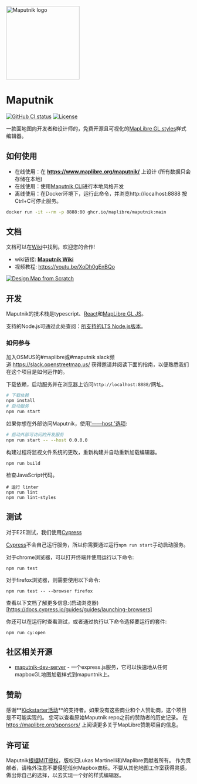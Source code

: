<img width="200" alt="Maputnik logo" src="https://cdn.jsdelivr.net/gh/maputnik/design/logos/logo-color.png" />

# Maputnik
[![GitHub CI status](https://github.com/maplibre/maputnik/workflows/ci/badge.svg)][github-action-ci]
[![License](https://img.shields.io/badge/license-MIT-blue.svg)][license]

[github-action-ci]: https://github.com/maplibre/maputnik/actions?query=workflow%3Aci
[license]:          https://tldrlegal.com/license/mit-license

一款面地图向开发者和设计师的，免费开源且可视化的[MapLibre GL styles](https://maplibre.org/maplibre-style-spec/)样式编辑器。


## 如何使用

- 在线使用：在 **<https://www.maplibre.org/maputnik/>** 上设计 (所有数据只会存储在本地)
- 在线使用：使用[Maputnik CLI](https://github.com/maplibre/maputnik/wiki/Maputnik-CLI)进行本地风格开发
- 离线使用：在Docker环境下，运行此命令，并浏览http://localhost:8888  按Ctrl+C可停止服务。

```bash
docker run -it --rm -p 8888:80 ghcr.io/maplibre/maputnik:main
```

## 文档

文档可以在[Wiki](https://github.com/maplibre/maputnik/wiki)中找到。欢迎您的合作!

- wiki链接: **[Maputnik Wiki](https://github.com/maplibre/maputnik/wiki)**
- 视频教程: https://youtu.be/XoDh0gEnBQo

[![Design Map from Scratch](https://j.gifs.com/g5XMgl.gif)](https://youtu.be/XoDh0gEnBQo)

## 开发

Maputnik的技术栈是typescript、[React](https://github.com/facebook/react)和[MapLibre GL JS](https://maplibre.org/projects/maplibre-gl-js/)。

支持的Node.js可通过此处查阅：[所支持的LTS Node.js版本](https://github.com/nodejs/Release#release-schedule)。

### 如何参与
加入OSMUS的#maplibre或#maputnik slack频道:https://slack.openstreetmap.us/    获得邀请并阅读下面的指南，以便熟悉我们在这个项目是如何运作的。

下载依赖，启动服务并在浏览器上访问`http://localhost:8888/`网址。

```bash
# 下载依赖
npm install
# 启动服务
npm run start
```

如果你想在外部访问Maputnik，使用['——host '选项](https://vitejs.dev/config/server-options.html#server-host):

```bash
# 启动外部可访问的开发服务
npm run start -- --host 0.0.0.0
```
构建过程将监视文件系统的更改，重新构建并自动重新加载编辑器。

```
npm run build
```

检查JavaScript代码。

```
# 运行 linter
npm run lint
npm run lint-styles
```


## 测试
对于E2E测试，我们使用[Cypress](https://www.cypress.io/)

 [Cypress](https://www.cypress.io/)不会自己运行服务，所以你需要通过运行`npm run start`手动启动服务。

对于chrome浏览器，可以打开终端并使用运行以下命令:

```
npm run test
```
对于firefox浏览器，则需要使用以下命令:
```
npm run test -- --browser firefox
```

查看以下文档了解更多信息:(启动浏览器)[https://docs.cypress.io/guides/guides/launching-browsers]

你还可以在运行时查看测试，或者通过执行以下命令选择要运行的套件:

```
npm run cy:open
```


## 社区相关开源

- [maputnik-dev-server](https://github.com/nycplanning/labs-maputnik-dev-server) - 一个express.js服务，它可以快速地从任何mapboxGL地图加载样式到mapuntnik上。

## 赞助

感谢**[Kickstarter活动](https://www.kickstarter.com/projects/174808720/maputnik-visual-map-editor-for-mapbox-gl)**的支持者。如果没有这些商业和个人赞助商，这个项目是不可能实现的。
您可以查看原始Maputnik repo之前的赞助者的历史记录。
在 https://maplibre.org/sponsors/ 上阅读更多关于MapLibre赞助项目的信息。

## 许可证

Maputnik[根据MIT授权](授权)，版权归Lukas Martinelli和Maplibre贡献者所有。
作为贡献者，请格外注意不要侵犯任何Mapbox商标。不要从其他地图工作室获得灵感，做出你自己的选择，以去实现一个好的样式编辑器。
